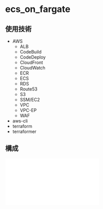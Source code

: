 # ecs_on_fargate

## 使用技術
* AWS
  * ALB
  * CodeBuild
  * CodeDeploy
  * CloudFront
  * CloudWatch
  * ECR
  * ECS
  * RDS
  * Route53
  * S3
  * SSM/EC2
  * VPC
  * VPC-EP
  * WAF
* aws-cli
* terraform
* terraformer

## 構成
![構成図](img/application-AWS-Arch.pdf
)
